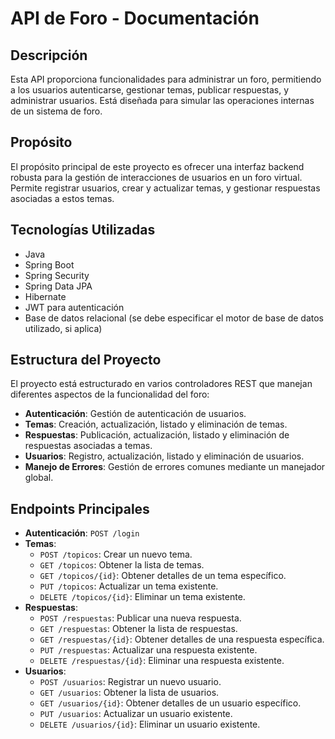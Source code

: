 # API de Foro - Documentación

## Descripción
Esta API proporciona funcionalidades para administrar un foro, permitiendo a los usuarios autenticarse, gestionar temas, publicar respuestas, y administrar usuarios. Está diseñada para simular las operaciones internas de un sistema de foro.

## Propósito
El propósito principal de este proyecto es ofrecer una interfaz backend robusta para la gestión de interacciones de usuarios en un foro virtual. Permite registrar usuarios, crear y actualizar temas, y gestionar respuestas asociadas a estos temas.

## Tecnologías Utilizadas
- Java
- Spring Boot
- Spring Security
- Spring Data JPA
- Hibernate
- JWT para autenticación
- Base de datos relacional (se debe especificar el motor de base de datos utilizado, si aplica)

## Estructura del Proyecto
El proyecto está estructurado en varios controladores REST que manejan diferentes aspectos de la funcionalidad del foro:

- **Autenticación**: Gestión de autenticación de usuarios.
- **Temas**: Creación, actualización, listado y eliminación de temas.
- **Respuestas**: Publicación, actualización, listado y eliminación de respuestas asociadas a temas.
- **Usuarios**: Registro, actualización, listado y eliminación de usuarios.
- **Manejo de Errores**: Gestión de errores comunes mediante un manejador global.

## Endpoints Principales
- **Autenticación**: `POST /login`
- **Temas**: 
  - `POST /topicos`: Crear un nuevo tema.
  - `GET /topicos`: Obtener la lista de temas.
  - `GET /topicos/{id}`: Obtener detalles de un tema específico.
  - `PUT /topicos`: Actualizar un tema existente.
  - `DELETE /topicos/{id}`: Eliminar un tema existente.
- **Respuestas**: 
  - `POST /respuestas`: Publicar una nueva respuesta.
  - `GET /respuestas`: Obtener la lista de respuestas.
  - `GET /respuestas/{id}`: Obtener detalles de una respuesta específica.
  - `PUT /respuestas`: Actualizar una respuesta existente.
  - `DELETE /respuestas/{id}`: Eliminar una respuesta existente.
- **Usuarios**: 
  - `POST /usuarios`: Registrar un nuevo usuario.
  - `GET /usuarios`: Obtener la lista de usuarios.
  - `GET /usuarios/{id}`: Obtener detalles de un usuario específico.
  - `PUT /usuarios`: Actualizar un usuario existente.
  - `DELETE /usuarios/{id}`: Eliminar un usuario existente.
